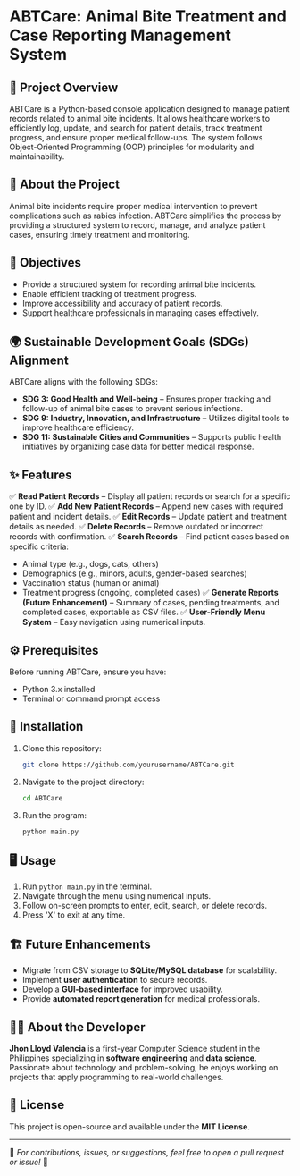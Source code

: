 # ABTCare: Animal Bite Treatment and Case Reporting Management System

## 📌 Project Overview
ABTCare is a Python-based console application designed to manage patient records related to animal bite incidents. It allows healthcare workers to efficiently log, update, and search for patient details, track treatment progress, and ensure proper medical follow-ups. The system follows Object-Oriented Programming (OOP) principles for modularity and maintainability.

## 📖 About the Project
Animal bite incidents require proper medical intervention to prevent complications such as rabies infection. ABTCare simplifies the process by providing a structured system to record, manage, and analyze patient cases, ensuring timely treatment and monitoring.

## 🎯 Objectives
- Provide a structured system for recording animal bite incidents.
- Enable efficient tracking of treatment progress.
- Improve accessibility and accuracy of patient records.
- Support healthcare professionals in managing cases effectively.

## 🌍 Sustainable Development Goals (SDGs) Alignment
ABTCare aligns with the following SDGs:
- **SDG 3: Good Health and Well-being** – Ensures proper tracking and follow-up of animal bite cases to prevent serious infections.
- **SDG 9: Industry, Innovation, and Infrastructure** – Utilizes digital tools to improve healthcare efficiency.
- **SDG 11: Sustainable Cities and Communities** – Supports public health initiatives by organizing case data for better medical response.

## ✨ Features
✅ **Read Patient Records** – Display all patient records or search for a specific one by ID.
✅ **Add New Patient Records** – Append new cases with required patient and incident details.
✅ **Edit Records** – Update patient and treatment details as needed.
✅ **Delete Records** – Remove outdated or incorrect records with confirmation.
✅ **Search Records** – Find patient cases based on specific criteria:
   - Animal type (e.g., dogs, cats, others)
   - Demographics (e.g., minors, adults, gender-based searches)
   - Vaccination status (human or animal)
   - Treatment progress (ongoing, completed cases)
✅ **Generate Reports (Future Enhancement)** – Summary of cases, pending treatments, and completed cases, exportable as CSV files.
✅ **User-Friendly Menu System** – Easy navigation using numerical inputs.

## ⚙️ Prerequisites
Before running ABTCare, ensure you have:
- Python 3.x installed
- Terminal or command prompt access

## 🚀 Installation
1. Clone this repository:
   ```sh
   git clone https://github.com/yourusername/ABTCare.git
   ```
2. Navigate to the project directory:
   ```sh
   cd ABTCare
   ```
3. Run the program:
   ```sh
   python main.py
   ```

## 🖥️ Usage
1. Run `python main.py` in the terminal.
2. Navigate through the menu using numerical inputs.
3. Follow on-screen prompts to enter, edit, search, or delete records.
4. Press 'X' to exit at any time.

## 🏗️ Future Enhancements
- Migrate from CSV storage to **SQLite/MySQL database** for scalability.
- Implement **user authentication** to secure records.
- Develop a **GUI-based interface** for improved usability.
- Provide **automated report generation** for medical professionals.

## 👨‍💻 About the Developer
**Jhon Lloyd Valencia** is a first-year Computer Science student in the Philippines specializing in **software engineering** and **data science**. Passionate about technology and problem-solving, he enjoys working on projects that apply programming to real-world challenges. 

## 📜 License
This project is open-source and available under the **MIT License**.

---

🔹 *For contributions, issues, or suggestions, feel free to open a pull request or issue!* 🚀
